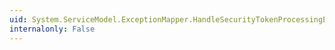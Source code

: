 ```yaml
---
uid: System.ServiceModel.ExceptionMapper.HandleSecurityTokenProcessingException(System.Exception)
internalonly: False
---
```

